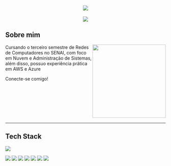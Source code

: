 <h1 align="center">
  <img src="https://capsule-render.vercel.app/api?type=waving&height=250&color=9F0000FF&text=Raul%20Cunha%20🤹&section=header&reversal=true&textBg=false&fontColor=0&fontSize=66&fontAlign=54&fontAlignY=41&animation=fadeIn">
</h1>

<p align="center">
  <img src="https://readme-typing-svg.herokuapp.com?font=Noto+Sans&size=34&duration=1500&pause=5000&color=690000&center=true&vCenter=true&width=435&lines=SysAdmin+%7C+Cloud+Architect">
</p>

## Sobre mim

<img align="right" height="230" src="https://i.pinimg.com/originals/c2/2b/17/c22b1785a23277965498f76881cdcb85.gif">

Cursando o terceiro semestre de Redes de Computadores no SENAI, com foco em Nuvem e Administração de Sistemas,
além disso, possuo experiência prática em AWS e Azure

Conecte-se comigo!

<br><br><br><br><br><br>

---

## Tech Stack

<p align=<"center">
  <img src="https://skillicons.dev/icons?i=arduino,aws,azure,cpp,css,debian,git,github,grafana,html,ai,linux,md,mysql,nginx,robloxstudio,windows">
</p>
<p align=<"center">
  <img src="https://img.shields.io/badge/ChatGPT-74aa9c?logo=openai&logoColor=white">
  <img src="https://img.shields.io/badge/Google%20Chrome-4285F4?logo=GoogleChrome&logoColor=white">
  <img src="https://img.shields.io/badge/MySQL-4479A1?logo=mysql&logoColor=fff">
  <img src="https://img.shields.io/badge/Google%20Colab-F9AB00?logo=googlecolab&logoColor=fff">
  <img src="https://custom-icon-badges.demolab.com/badge/Visual%20Studio-5C2D91.svg?&logo=visual-studio&logoColor=white">
  <img src="https://img.shields.io/badge/Trello-0052CC?logo=trello&logoColor=fff">
  <img src ="https://img.shields.io/badge/Figma-F24E1E?logo=figma&logoColor=white">




</p>  
